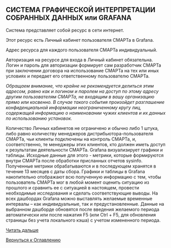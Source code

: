## СИСТЕМА ГРАФИЧЕСКОЙ ИНТЕРПРЕТАЦИИ СОБРАННЫХ ДАННЫХ или GRAFANA

Система представляет собой ресурс в сети интернет.

Этот ресурс есть Личный кабинет пользователя СМАРТа в Grafana.

Адрес ресурса для каждого пользователя СМАРТа индивидуальный.

Авторизация на ресурсе для входа в Личный кабинет обязательна. Логин и пароль для авторизации формирует сам разработчик СМАРТа при заключении договора на использование СМАРТа на тех или иных условиях и передает его ответственному пользователю СМАРТа. 

_Обращаем внимание, что крайне не рекомендуется делиться этим адресом, равно как и логином и паролем на доступ по этому адресу другим пользователям СМАРТа, не входящим в вашу организацию прямо или косвенно. В случае такого события произойдет разглашение конфиденциальной информации неограниченному кругу лиц, содержащей информацию о наименовании чужих клиентов и их данных по использованию установок._

Количество Личных кабинетов не ограничено и обычно либо 1 штука, либо равно количеству менеджеров дистрибьютора-пользователя СМАРТа, чьи клиенты подключены на контроль СМАРТа, и, соответственно, те менеджеры этих клиентов, кто должен иметь доступ к результатам деятельности СМАРТа.
Grafana визуализирует графики и таблицы. 
Исходные данные для этого - метрики, которые формируются внутри СМАРТа после обработки присланных отчетов sysinfo. 
Полученные метрики обрабатываются и в последующем хранятся в течение 13 месяцев с даты сбора. 
Графики и таблицы в Grafana накопительно отображают всю полученную информацию с тем, чтобы пользователь СМАРТа мог в любой момент оценить ситуацию из прошлого и сравнить ее с ситуацией в настоящем, провести необходимые исследования и сделать соответствующие выводы. 
На всех дашбордах Grafana можно выставлять желаемые временные интервалы – как индивидуальные, так и предустановленные. 
Данные на выбранном дашборде обновятся после введения желаемого периода автоматически или после нажатия F5 (или Ctrl + F5, для обновления страницы без учета локального кэша) с учетом измененного периода.

[Читать дальше](chapter-5.md)

[Вернуться к Оглавлению](Readme.md)
